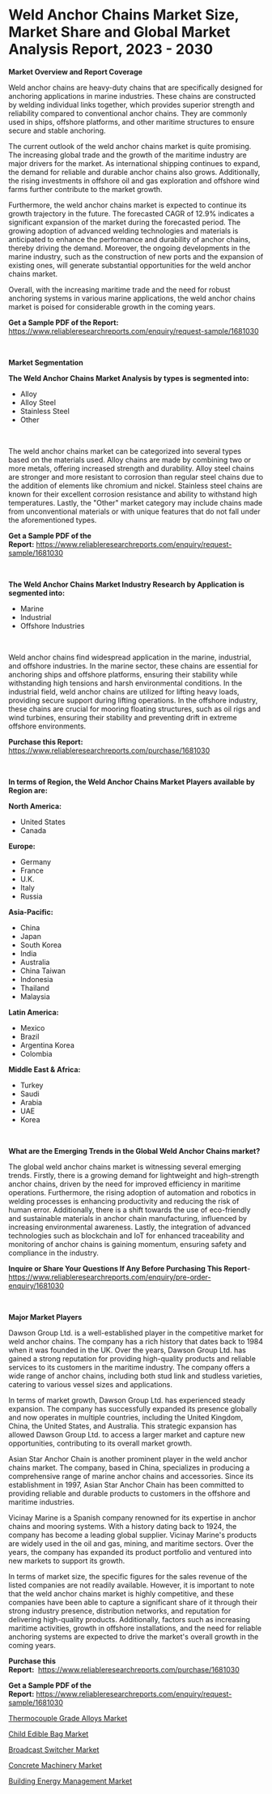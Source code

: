 <p><h1>Weld Anchor Chains Market Size, Market Share and Global Market Analysis Report, 2023 - 2030</h1></p><p><strong>Market Overview and Report Coverage</strong></p>
<p><p>Weld anchor chains are heavy-duty chains that are specifically designed for anchoring applications in marine industries. These chains are constructed by welding individual links together, which provides superior strength and reliability compared to conventional anchor chains. They are commonly used in ships, offshore platforms, and other maritime structures to ensure secure and stable anchoring.</p><p>The current outlook of the weld anchor chains market is quite promising. The increasing global trade and the growth of the maritime industry are major drivers for the market. As international shipping continues to expand, the demand for reliable and durable anchor chains also grows. Additionally, the rising investments in offshore oil and gas exploration and offshore wind farms further contribute to the market growth.</p><p>Furthermore, the weld anchor chains market is expected to continue its growth trajectory in the future. The forecasted CAGR of 12.9% indicates a significant expansion of the market during the forecasted period. The growing adoption of advanced welding technologies and materials is anticipated to enhance the performance and durability of anchor chains, thereby driving the demand. Moreover, the ongoing developments in the marine industry, such as the construction of new ports and the expansion of existing ones, will generate substantial opportunities for the weld anchor chains market.</p><p>Overall, with the increasing maritime trade and the need for robust anchoring systems in various marine applications, the weld anchor chains market is poised for considerable growth in the coming years.</p></p>
<p><strong>Get a Sample PDF of the Report:</strong> <a href="https://www.reliableresearchreports.com/enquiry/request-sample/1681030">https://www.reliableresearchreports.com/enquiry/request-sample/1681030</a></p>
<p>&nbsp;</p>
<p><strong>Market Segmentation</strong></p>
<p><strong>The Weld Anchor Chains Market Analysis by types is segmented into:</strong></p>
<p><ul><li>Alloy</li><li>Alloy Steel</li><li>Stainless Steel</li><li>Other</li></ul></p>
<p>&nbsp;</p>
<p><p>The weld anchor chains market can be categorized into several types based on the materials used. Alloy chains are made by combining two or more metals, offering increased strength and durability. Alloy steel chains are stronger and more resistant to corrosion than regular steel chains due to the addition of elements like chromium and nickel. Stainless steel chains are known for their excellent corrosion resistance and ability to withstand high temperatures. Lastly, the "Other" market category may include chains made from unconventional materials or with unique features that do not fall under the aforementioned types.</p></p>
<p><strong>Get a Sample PDF of the Report:</strong>&nbsp;<a href="https://www.reliableresearchreports.com/enquiry/request-sample/1681030">https://www.reliableresearchreports.com/enquiry/request-sample/1681030</a></p>
<p>&nbsp;</p>
<p><strong>The Weld Anchor Chains Market Industry Research by Application is segmented into:</strong></p>
<p><ul><li>Marine</li><li>Industrial</li><li>Offshore Industries</li></ul></p>
<p>&nbsp;</p>
<p><p>Weld anchor chains find widespread application in the marine, industrial, and offshore industries. In the marine sector, these chains are essential for anchoring ships and offshore platforms, ensuring their stability while withstanding high tensions and harsh environmental conditions. In the industrial field, weld anchor chains are utilized for lifting heavy loads, providing secure support during lifting operations. In the offshore industry, these chains are crucial for mooring floating structures, such as oil rigs and wind turbines, ensuring their stability and preventing drift in extreme offshore environments.</p></p>
<p><strong>Purchase this Report:</strong>&nbsp; <a href="https://www.reliableresearchreports.com/purchase/1681030">https://www.reliableresearchreports.com/purchase/1681030</a></p>
<p>&nbsp;</p>
<p><strong>In terms of Region, the Weld Anchor Chains Market Players available by Region are:</strong></p>
<p>
    <p> <strong> North America: </strong>
        <ul>
            <li>United States</li>
            <li>Canada</li>
        </ul>
        </p> 
    <p> <strong> Europe: </strong>
        <ul>
            <li>Germany</li>
            <li>France</li>
            <li>U.K.</li>
            <li>Italy</li>
            <li>Russia</li>
        </ul>
        </p> 
    <p> <strong> Asia-Pacific: </strong>
        <ul>
            <li>China</li>
            <li>Japan</li>
            <li>South Korea</li>
            <li>India</li>
            <li>Australia</li>
            <li>China Taiwan</li>
            <li>Indonesia</li>
            <li>Thailand</li>
            <li>Malaysia</li>
        </ul>
        </p> 
    <p> <strong> Latin America: </strong>
        <ul>
            <li>Mexico</li>
            <li>Brazil</li>
            <li>Argentina Korea</li>
            <li>Colombia</li>
        </ul>
        </p> 
    <p> <strong> Middle East & Africa: </strong>
        <ul>
            <li>Turkey</li>
            <li>Saudi</li>
            <li>Arabia</li>
            <li>UAE</li>
            <li>Korea</li>
        </ul>
    </p>
    </p>
<p>&nbsp;</p>
<p><strong>What are the Emerging Trends in the Global Weld Anchor Chains market?</strong></p>
<p><p>The global weld anchor chains market is witnessing several emerging trends. Firstly, there is a growing demand for lightweight and high-strength anchor chains, driven by the need for improved efficiency in maritime operations. Furthermore, the rising adoption of automation and robotics in welding processes is enhancing productivity and reducing the risk of human error. Additionally, there is a shift towards the use of eco-friendly and sustainable materials in anchor chain manufacturing, influenced by increasing environmental awareness. Lastly, the integration of advanced technologies such as blockchain and IoT for enhanced traceability and monitoring of anchor chains is gaining momentum, ensuring safety and compliance in the industry.</p></p>
<p><strong>Inquire or Share Your Questions If Any Before Purchasing This Report</strong>- <a href="https://www.reliableresearchreports.com/enquiry/pre-order-enquiry/1681030">https://www.reliableresearchreports.com/enquiry/pre-order-enquiry/1681030</a></p>
<p>&nbsp;</p>
<p><strong>Major Market Players</strong></p>
<p><p>Dawson Group Ltd. is a well-established player in the competitive market for weld anchor chains. The company has a rich history that dates back to 1984 when it was founded in the UK. Over the years, Dawson Group Ltd. has gained a strong reputation for providing high-quality products and reliable services to its customers in the maritime industry. The company offers a wide range of anchor chains, including both stud link and studless varieties, catering to various vessel sizes and applications.</p><p>In terms of market growth, Dawson Group Ltd. has experienced steady expansion. The company has successfully expanded its presence globally and now operates in multiple countries, including the United Kingdom, China, the United States, and Australia. This strategic expansion has allowed Dawson Group Ltd. to access a larger market and capture new opportunities, contributing to its overall market growth.</p><p>Asian Star Anchor Chain is another prominent player in the weld anchor chains market. The company, based in China, specializes in producing a comprehensive range of marine anchor chains and accessories. Since its establishment in 1997, Asian Star Anchor Chain has been committed to providing reliable and durable products to customers in the offshore and maritime industries.</p><p>Vicinay Marine is a Spanish company renowned for its expertise in anchor chains and mooring systems. With a history dating back to 1924, the company has become a leading global supplier. Vicinay Marine's products are widely used in the oil and gas, mining, and maritime sectors. Over the years, the company has expanded its product portfolio and ventured into new markets to support its growth.</p><p>In terms of market size, the specific figures for the sales revenue of the listed companies are not readily available. However, it is important to note that the weld anchor chains market is highly competitive, and these companies have been able to capture a significant share of it through their strong industry presence, distribution networks, and reputation for delivering high-quality products. Additionally, factors such as increasing maritime activities, growth in offshore installations, and the need for reliable anchoring systems are expected to drive the market's overall growth in the coming years.</p></p>
<p><strong>Purchase this Report:</strong>&nbsp;&nbsp;<a href="https://www.reliableresearchreports.com/purchase/1681030">https://www.reliableresearchreports.com/purchase/1681030</a></p>
<p></p>
<p><strong>Get a Sample PDF of the Report:</strong>&nbsp;<a href="https://www.reliableresearchreports.com/enquiry/request-sample/1681030">https://www.reliableresearchreports.com/enquiry/request-sample/1681030</a></p>
<p><p><a href="https://www.linkedin.com/pulse/thermocouple-grade-alloys-market-share-amp-new-trends-analysis/">Thermocouple Grade Alloys Market</a></p><p><a href="https://github.com/sofyaavrova/Market-Research-Report-List-1/blob/main/child-edible-bag-market.md">Child Edible Bag Market</a></p><p><a href="https://medium.com/@royross51/broadcast-switcher-market-size-cagr-trends-2024-2030-920d16a16eb2">Broadcast Switcher Market</a></p><p><a href="https://github.com/merzlyukov93/Market-Research-Report-List-1/blob/main/concrete-machinery-market.md">Concrete Machinery Market</a></p><p><a href="https://medium.com/@henrywheeler53/building-energy-management-market-size-cagr-trends-2024-2030-e4afbcfb16fd">Building Energy Management Market</a></p></p>